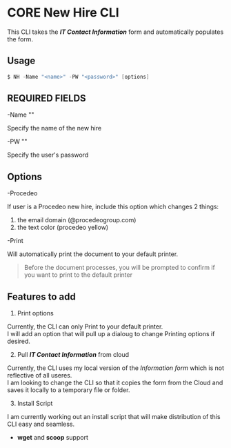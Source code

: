 # CORE New Hire CLI

This CLI takes the ***IT Contact Information*** form and automatically populates the form.

## Usage

```powershell
$ NH -Name "<name>" -PW "<password>" [options] 
```

## REQUIRED FIELDS

-Name "<name>"

Specify the name of the new hire

-PW "<password>"

Specify the user's password

## Options

-Procedeo

If user is a Procedeo new hire, include this option which changes 2 things:
1. the email domain (@procedeogroup.com) 
2. the text color (procedeo yellow)

-Print

Will automatically print the document to your default printer.  
> Before the document processes, you will be prompted to confirm if you want to print to the default printer


## Features to add

1. Print options

Currently, the CLI can only Print to your default printer.  
I will add an option that will pull up a dialoug to change Printing options if desired. 

2. Pull ***IT Contact Information*** from cloud

Currently, the CLI uses my local version of the *Information form* which is not reflective of all useres.  
I am looking to change the CLI so that it copies the form from the Cloud and saves it locally to a temporary file or folder. 

3. Install Script

I am currently working out an install script that will make distribution of this CLI easy and seamless.

- **wget** and **scoop** support

